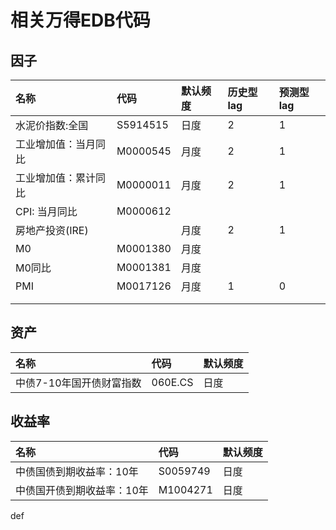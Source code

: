 # 相关万得EDB代码

## 因子

| 名称 | 代码 | 默认频度 | 历史型lag | 预测型lag |
| :--- | :--- | :--- | :--- | :--- |
| 水泥价指数:全国 | S5914515 | 日度 | 2 | 1 |
| 工业增加值：当月同比 | M0000545 | 月度 | 2 | 1 |
| 工业增加值：累计同比 | M0000011 | 月度 | 2 | 1 |
| CPI: 当月同比 | M0000612 |  |  |  |
| 房地产投资\(IRE\) |  | 月度 | 2 | 1 |
| M0 | M0001380 | 月度 |  |  |
| M0同比 | M0001381 | 月度 |  |  |
| PMI | M0017126 | 月度 | 1 | 0 |
|  |  |  |  |  |
|  |  |  |  |  |

## 资产

| 名称 | 代码 | 默认频度 |
| :--- | :--- | :--- |
| 中债7-10年国开债财富指数 | 060E.CS | 日度 |

## 收益率

| 名称 | 代码 | 默认频度 |
| :--- | :--- | :--- |
| 中债国债到期收益率：10年 | S0059749 | 日度 |
| 中债国开债到期收益率：10年 | M1004271 | 日度 |

def

